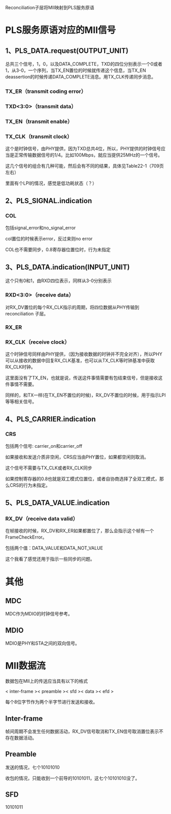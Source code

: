 Reconciliation子层将MII映射到PLS服务原语

# PLS服务原语对应的MII信号

## 1、PLS_DATA.request(OUTPUT_UNIT)

总共三个信号，1，0，以及DATA_COMPLETE，TXD的四位分别表示一个0或者1，从3-0，一个序列，当TX_EN置位的时候就传递这个信息，当TX_EN deassertion的时候传递DATA_COMPLETE消息。用TX_CLK传递同步消息。

### TX_ER（transmit coding error）

### TXD<3:0>（transmit data）

### TX_EN（transmit enable）

### TX_CLK（transmit clock）

这个是时钟信号，由PHY提供，因为TXD总共4位，所以，PHY提供的时钟信号应当是正常传输数据信号的1/4。比如100Mbps，就应当提供25MHz的一个信号。



这几个信号的组合有几种可能，然后会有不同的结果，具体见Table22-1（709页左右）

里面有个LPI的情况，感觉是低功耗状态（？）

## 2、PLS_SIGNAL.indication

### COL

包括signal_error和no_signal_error

col置位的时候表示error，反过来则no error

COL也不需要同步，0.8寄存器位置位时，行为未指定

## 3、PLS_DATA.indication(INPUT_UNIT)

这个只有0和1，由RXD四位表示，同样从3-0分别表示

### RXD<3:0>（receive data）

对RX_DV置位的每个RX_CLK指示的周期，将四位数据从PHY传输到reconciliation 子层。

### RX_ER

### RX_CLK（receive clock）

这个时钟信号同样由PHY提供，（因为接收数据的时钟并不完全对齐），所以PHY可以从接收的数据中回复RX_CLK基准，也可以从TX_CLK等时钟基准中获取RX_CLK时钟。

这里面没有了TX_EN，也就是说，传送这件事情需要有包结束信号，但是接收这件事情不需要。



同样的，和TX一样(在TX_EN不置位的时候)，RX_DV不置位的时候，用于指示LPI等等相关信号。

## 4、PLS_CARRIER.indication

### CRS

包括两个信号: carrier_on和carrier_off

如果接收和发送介质非空闲，CRS应当由PHY置位，如果都空闲则取消。

这个信号不需要与TX_CLK或者RX_CLK同步

如果控制寄存器的0.8也就是双工模式位置位，或者自协商选择了全双工模式，那么CRS的行为未指定。

## 5、PLS_DATA_VALUE.indication

### RX_DV（receive data valid）

在帧接收的时候，RX_DV和RX_ER如果都置位了，那么会指示这个帧有一个FrameCheckError。

包括两个值：DATA_VALUE和DATA_NOT_VALUE

这个我看了感觉还用于指示一些同步的问题。

# 其他

## MDC

MDC作为MDIO的时钟信号参考。

## MDIO

MDIO是PHY和STA之间的双向信号。



# MII数据流

数据包在MII上的传送应当具有以下的格式

< inter-frame >< preamble >< sfd >< data >< efd >

每个8位字节作为两个半字节进行发送和接收。

## Inter-frame

帧间周期不会发生任何数据活动，RX_DV信号取消和TX_EN信号取消置位表示不存在数据活动。

## Preamble

发送的情况，七个10101010

收包的情况，只能收到一个前导的10101011，这七个10101010没了。

## SFD

10101011




